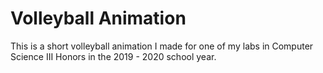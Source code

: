# Volleyball Animation
This is a short volleyball animation I made for one of my labs in Computer Science III Honors in the 2019 - 2020 school year.